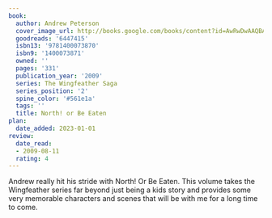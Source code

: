 ```yaml
---
book:
  author: Andrew Peterson
  cover_image_url: http://books.google.com/books/content?id=AwRwDwAAQBAJ&printsec=frontcover&img=1&zoom=1&edge=curl&source=gbs_api
  goodreads: '6447415'
  isbn13: '9781400073870'
  isbn9: '1400073871'
  owned: ''
  pages: '331'
  publication_year: '2009'
  series: The Wingfeather Saga
  series_position: '2'
  spine_color: '#561e1a'
  tags: ''
  title: North! or Be Eaten
plan:
  date_added: 2023-01-01
review:
  date_read:
  - 2009-08-11
  rating: 4
---
```


Andrew really hit his stride with North! Or Be Eaten.  This volume takes the Wingfeather series far beyond just being a kids story and provides some very memorable characters and scenes that will be with me for a long time to come.
